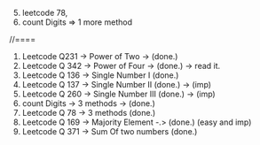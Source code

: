 5. leetcode 78,
6. count Digits => 1 more method 

//====
1. Leetcode Q231 -> Power of Two -> (done.)
2. Leetcode Q 342 -> Power of Four -> (done.) -> read it.
3. Leetcode Q 136 -> Single Number I (done.)
4. Leetcode Q 137 -> Single Number II (done.) -> (imp)
5. Leetcode Q 260 -> Single Number III (done.) -> (imp)
6. count Digits -> 3 methods -> (done.)
7. Leetcode Q 78 -> 3 methods (done.)
8. Leetcode Q 169 -> Majority Element -.> (done.) (easy and imp)
9. Leetcode Q 371 -> Sum Of two numbers (done.) 

